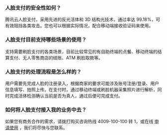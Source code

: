 ### 人脸支付的安全性如何？
腾讯云人脸支付，采用先进的反光活体和 3D 结构光技术，通过率达 99.18%，可有效阻挡各类攻击。您也可以根据实际情况，配合移动端接收验证码来使用。

### 人脸支付目前支持哪些场景的使用？
支持需要刷脸支付的各类场景，目前比较常见的有自助终端的点餐、移动终端的结算支付、无人零售商店的结账、ATM 刷脸取款等。

### 人脸支付的处理流程是怎么样的？
用户需要先完成人脸的注册录入，根据商家的要求可能涉及账号注册/登录、用户信息填写、拍照上传。在支付时，通过移动终端或刷脸机器采集照片进行解析，同时完成活体检测确认当前是否为真人，通过后便可完成支付。

### 如何将人脸支付接入我的业务中去？
如果您有商务合作的需求，请拨打购买咨询热线 4009-100-100 转 1，或在线 [申请使用](https://cloud.tencent.com/act/apply/frp) ，我们将尽快与您联系。 